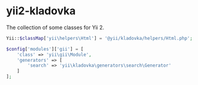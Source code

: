 yii2-kladovka
=============

The collection of some classes for Yii 2.

```php
Yii::$classMap['yii\helpers\Html'] = '@yii/kladovka/helpers/Html.php';
```

```php
$config['modules']['gii'] = [
    'class' => 'yii\gii\Module',
    'generators' => [
        'search' => 'yii\kladovka\generators\search\Generator'
    ]
];
```
